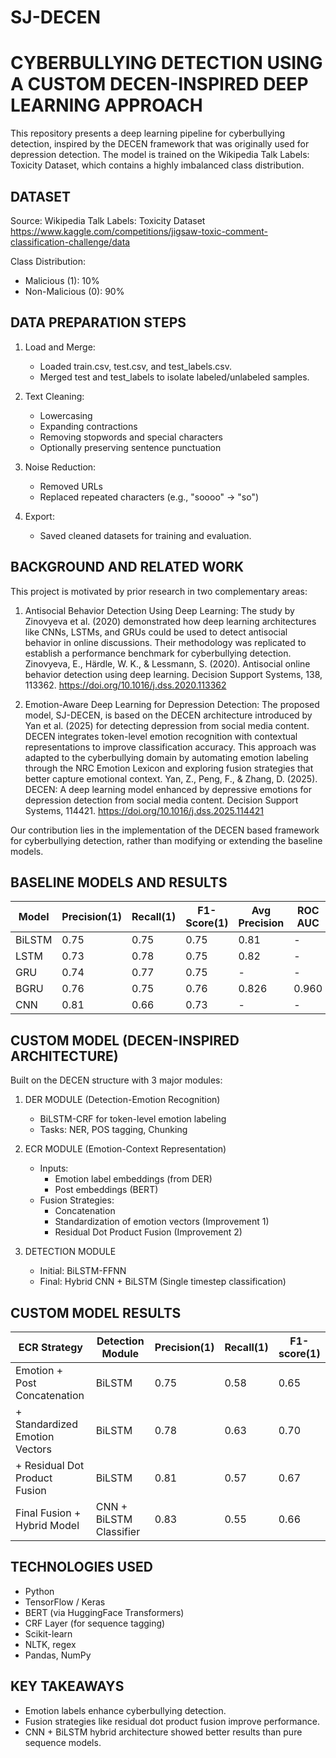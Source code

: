 # SJ-DECEN 
CYBERBULLYING DETECTION USING A CUSTOM DECEN-INSPIRED DEEP LEARNING APPROACH
==============================================================================

This repository presents a deep learning pipeline for cyberbullying detection,
inspired by the DECEN framework that was originally used for depression detection. The model is trained on the Wikipedia Talk 
Labels: Toxicity Dataset, which contains a highly imbalanced class distribution.

DATASET
-------
Source: Wikipedia Talk Labels: Toxicity Dataset
https://www.kaggle.com/competitions/jigsaw-toxic-comment-classification-challenge/data

Class Distribution:
- Malicious (1): 10%
- Non-Malicious (0): 90%

DATA PREPARATION STEPS
-----------------------
1. Load and Merge:
   - Loaded train.csv, test.csv, and test_labels.csv.
   - Merged test and test_labels to isolate labeled/unlabeled samples.

2. Text Cleaning:
   - Lowercasing
   - Expanding contractions
   - Removing stopwords and special characters
   - Optionally preserving sentence punctuation

3. Noise Reduction:
   - Removed URLs
   - Replaced repeated characters (e.g., "soooo" -> "so")

4. Export:
   - Saved cleaned datasets for training and evaluation.

BACKGROUND AND RELATED WORK
---------------------------
This project is motivated by prior research in two complementary areas:
1. Antisocial Behavior Detection Using Deep Learning:
The study by Zinovyeva et al. (2020) demonstrated how deep learning architectures like CNNs, LSTMs, and GRUs could be used to detect antisocial behavior in online discussions. Their methodology was replicated to establish a performance benchmark for cyberbullying detection.
Zinovyeva, E., Härdle, W. K., & Lessmann, S. (2020). Antisocial online behavior detection using deep learning. Decision Support Systems, 138, 113362. https://doi.org/10.1016/j.dss.2020.113362

2. Emotion-Aware Deep Learning for Depression Detection:
The proposed model, SJ-DECEN, is based on the DECEN architecture introduced by Yan et al. (2025) for detecting depression from social media content. DECEN integrates token-level emotion recognition with contextual representations to improve classification accuracy. This approach was adapted to the cyberbullying domain by automating emotion labeling through the NRC Emotion Lexicon and exploring fusion strategies that better capture emotional context.
Yan, Z., Peng, F., & Zhang, D. (2025). DECEN: A deep learning model enhanced by depressive emotions for depression detection from social media content. Decision Support Systems, 114421. https://doi.org/10.1016/j.dss.2025.114421

Our contribution lies in the implementation of the DECEN based framework for cyberbullying detection, rather than modifying or extending the baseline models.

BASELINE MODELS AND RESULTS
---------------------------
Model     | Precision(1) | Recall(1) | F1-Score(1) | Avg Precision | ROC AUC
--------- | -------------| ----------| ------------| --------------|---------
BiLSTM    |     0.75     |   0.75    |    0.75     |     0.81      |    -
LSTM      |     0.73     |   0.78    |    0.75     |     0.82      |    -
GRU       |     0.74     |   0.77    |    0.75     |       -       |    -
BGRU      |     0.76     |   0.75    |    0.76     |     0.826     |  0.960
CNN       |     0.81     |   0.66    |    0.73     |       -       |    -

CUSTOM MODEL (DECEN-INSPIRED ARCHITECTURE)
------------------------------------------
Built on the DECEN structure with 3 major modules:

1. DER MODULE (Detection-Emotion Recognition)
   - BiLSTM-CRF for token-level emotion labeling
   - Tasks: NER, POS tagging, Chunking

2. ECR MODULE (Emotion-Context Representation)
   - Inputs: 
     * Emotion label embeddings (from DER)
     * Post embeddings (BERT)
   - Fusion Strategies:
     * Concatenation
     * Standardization of emotion vectors (Improvement 1)
     * Residual Dot Product Fusion (Improvement 2)

3. DETECTION MODULE
   - Initial: BiLSTM-FFNN
   - Final: Hybrid CNN + BiLSTM (Single timestep classification)

CUSTOM MODEL RESULTS
--------------------
ECR Strategy                  | Detection Module      | Precision(1) | Recall(1) | F1-score(1)
-----------------------------|------------------------|--------------|-----------|-------------
Emotion + Post Concatenation | BiLSTM                 |     0.75     |   0.58    |     0.65
+ Standardized Emotion Vectors| BiLSTM                |     0.78     |   0.63    |     0.70
+ Residual Dot Product Fusion | BiLSTM                |     0.81     |   0.57    |     0.67
Final Fusion + Hybrid Model   | CNN + BiLSTM Classifier|    0.83     |   0.55    |     0.66

TECHNOLOGIES USED
-----------------
- Python
- TensorFlow / Keras
- BERT (via HuggingFace Transformers)
- CRF Layer (for sequence tagging)
- Scikit-learn
- NLTK, regex
- Pandas, NumPy

KEY TAKEAWAYS
-------------
- Emotion labels enhance cyberbullying detection.
- Fusion strategies like residual dot product fusion improve performance.
- CNN + BiLSTM hybrid architecture showed better results than pure sequence models.
